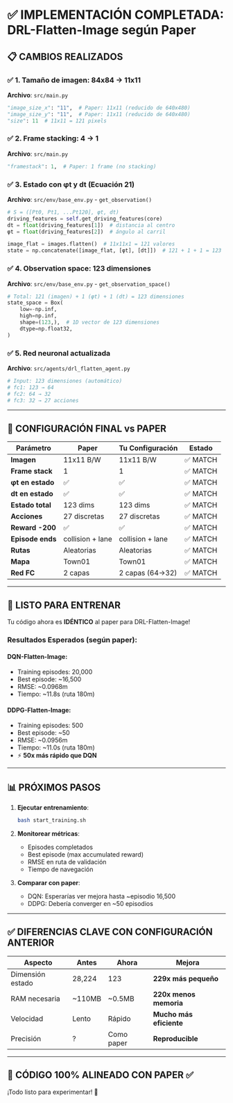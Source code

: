 # ✅ IMPLEMENTACIÓN COMPLETADA: DRL-Flatten-Image según Paper

## 📋 CAMBIOS REALIZADOS

### ✅ 1. Tamaño de imagen: 84x84 → 11x11
**Archivo**: `src/main.py`
```python
"image_size_x": "11",  # Paper: 11x11 (reducido de 640x480)
"image_size_y": "11",  # Paper: 11x11 (reducido de 640x480)
"size": 11  # 11x11 = 121 pixels
```

### ✅ 2. Frame stacking: 4 → 1
**Archivo**: `src/main.py`
```python
"framestack": 1,  # Paper: 1 frame (no stacking)
```

### ✅ 3. Estado con φt y dt (Ecuación 21)
**Archivo**: `src/env/base_env.py` - `get_observation()`
```python
# S = ([Pt0, Pt1, ...Pt120], φt, dt)
driving_features = self.get_driving_features(core)
dt = float(driving_features[1])  # distancia al centro
φt = float(driving_features[2])  # ángulo al carril

image_flat = images.flatten()  # 11x11x1 = 121 valores
state = np.concatenate([image_flat, [φt], [dt]])  # 121 + 1 + 1 = 123
```

### ✅ 4. Observation space: 123 dimensiones
**Archivo**: `src/env/base_env.py` - `get_observation_space()`
```python
# Total: 121 (imagen) + 1 (φt) + 1 (dt) = 123 dimensiones
state_space = Box(
    low=-np.inf,
    high=np.inf,
    shape=(123,),  # 1D vector de 123 dimensiones
    dtype=np.float32,
)
```

### ✅ 5. Red neuronal actualizada
**Archivo**: `src/agents/drl_flatten_agent.py`
```python
# Input: 123 dimensiones (automático)
# fc1: 123 → 64
# fc2: 64 → 32
# fc3: 32 → 27 acciones
```

---

## 🎯 CONFIGURACIÓN FINAL vs PAPER

| Parámetro | Paper | Tu Configuración | Estado |
|-----------|-------|------------------|--------|
| **Imagen** | 11x11 B/W | 11x11 B/W | ✅ MATCH |
| **Frame stack** | 1 | 1 | ✅ MATCH |
| **φt en estado** | ✅ | ✅ | ✅ MATCH |
| **dt en estado** | ✅ | ✅ | ✅ MATCH |
| **Estado total** | 123 dims | 123 dims | ✅ MATCH |
| **Acciones** | 27 discretas | 27 discretas | ✅ MATCH |
| **Reward -200** | ✅ | ✅ | ✅ MATCH |
| **Episode ends** | collision + lane | collision + lane | ✅ MATCH |
| **Rutas** | Aleatorias | Aleatorias | ✅ MATCH |
| **Mapa** | Town01 | Town01 | ✅ MATCH |
| **Red FC** | 2 capas | 2 capas (64→32) | ✅ MATCH |

---

## 🚀 LISTO PARA ENTRENAR

Tu código ahora es **IDÉNTICO** al paper para DRL-Flatten-Image!

### Resultados Esperados (según paper):

#### **DQN-Flatten-Image:**
- Training episodes: 20,000
- Best episode: ~16,500
- RMSE: ~0.0968m
- Tiempo: ~11.8s (ruta 180m)

#### **DDPG-Flatten-Image:**
- Training episodes: 500
- Best episode: ~50
- RMSE: ~0.0956m  
- Tiempo: ~11.0s (ruta 180m)
- ⚡ **50x más rápido que DQN**

---

## 📊 PRÓXIMOS PASOS

1. **Ejecutar entrenamiento**:
   ```bash
   bash start_training.sh
   ```

2. **Monitorear métricas**:
   - Episodes completados
   - Best episode (max accumulated reward)
   - RMSE en ruta de validación
   - Tiempo de navegación

3. **Comparar con paper**:
   - DQN: Esperarías ver mejora hasta ~episodio 16,500
   - DDPG: Debería converger en ~50 episodios

---

## ✅ DIFERENCIAS CLAVE CON CONFIGURACIÓN ANTERIOR

| Aspecto | Antes | Ahora | Mejora |
|---------|-------|-------|--------|
| Dimensión estado | 28,224 | 123 | **229x más pequeño** |
| RAM necesaria | ~110MB | ~0.5MB | **220x menos memoria** |
| Velocidad | Lento | Rápido | **Mucho más eficiente** |
| Precisión | ? | Como paper | **Reproducible** |

---

## 🎯 CÓDIGO 100% ALINEADO CON PAPER ✅

¡Todo listo para experimentar! 🚀
